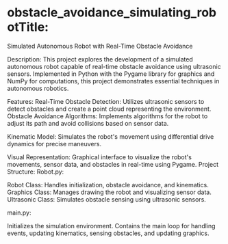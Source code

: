 # obstacle_avoidance_simulating_robotTitle:
Simulated Autonomous Robot with Real-Time Obstacle Avoidance

Description:
This project explores the development of a simulated autonomous robot capable of real-time obstacle avoidance using ultrasonic sensors. Implemented in Python with the Pygame library for graphics and NumPy for computations, this project demonstrates essential techniques in autonomous robotics.

Features:
Real-Time Obstacle Detection: Utilizes ultrasonic sensors to detect obstacles and create a point cloud representing the environment.
Obstacle Avoidance Algorithms: Implements algorithms for the robot to adjust its path and avoid collisions based on sensor data.

Kinematic Model: Simulates the robot's movement using differential drive dynamics for precise maneuvers.


Visual Representation: Graphical interface to visualize the robot's movements, sensor data, and obstacles in real-time using Pygame.
Project Structure:
Robot.py:

Robot Class: Handles initialization, obstacle avoidance, and kinematics.
Graphics Class: Manages drawing the robot and visualizing sensor data.
Ultrasonic Class: Simulates obstacle sensing using ultrasonic sensors.


main.py:

Initializes the simulation environment.
Contains the main loop for handling events, updating kinematics, sensing obstacles, and updating graphics.
